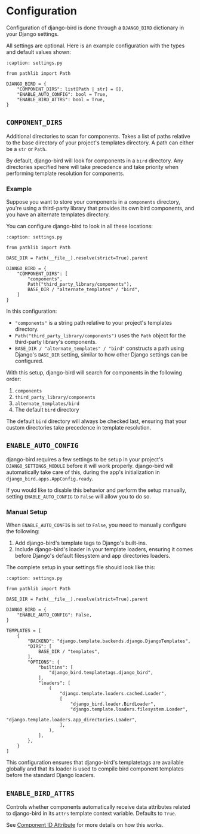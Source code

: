 # Configuration

Configuration of django-bird is done through a `DJANGO_BIRD` dictionary in your Django settings.

All settings are optional. Here is an example configuration with the types and default values shown:

```{code-block} python
:caption: settings.py

from pathlib import Path

DJANGO_BIRD = {
    "COMPONENT_DIRS": list[Path | str] = [],
    "ENABLE_AUTO_CONFIG": bool = True,
    "ENABLE_BIRD_ATTRS": bool = True,
}
```

## `COMPONENT_DIRS`

Additional directories to scan for components. Takes a list of paths relative to the base directory of your project's templates directory. A path can either be a `str` or `Path`.

By default, django-bird will look for components in a `bird` directory. Any directories specified here will take precedence and take priority when performing template resolution for components.

### Example

Suppose you want to store your components in a `components` directory, you're using a third-party library that provides its own bird components, and you have an alternate templates directory.

You can configure django-bird to look in all these locations:

```{code-block} python
:caption: settings.py

from pathlib import Path

BASE_DIR = Path(__file__).resolve(strict=True).parent

DJANGO_BIRD = {
    "COMPONENT_DIRS": [
        "components",
        Path("third_party_library/components"),
        BASE_DIR / "alternate_templates" / "bird",
    ]
}
```

In this configuration:

- `"components"` is a string path relative to your project's templates directory.
- `Path("third_party_library/components")` uses the `Path` object for the third-party library's components.
- `BASE_DIR / "alternate_templates" / "bird"` constructs a path using Django's `BASE_DIR` setting, similar to how other Django settings can be configured.

With this setup, django-bird will search for components in the following order:

1. `components`
2. `third_party_library/components`
3. `alternate_templates/bird`
4. The default `bird` directory

The default `bird` directory will always be checked last, ensuring that your custom directories take precedence in template resolution.

## `ENABLE_AUTO_CONFIG`

django-bird requires a few settings to be setup in your project's `DJANGO_SETTINGS_MODULE` before it will work properly. django-bird will automatically take care of this, during the app's initialization in `django_bird.apps.AppConfig.ready`.

If you would like to disable this behavior and perform the setup manually, setting `ENABLE_AUTO_CONFIG` to `False` will allow you to do so.

### Manual Setup

When `ENABLE_AUTO_CONFIG` is set to `False`, you need to manually configure the following:

1. Add django-bird's template tags to Django's built-ins.
2. Include django-bird's loader in your template loaders, ensuring it comes before Django's default filesystem and app directories loaders.

The complete setup in your settings file should look like this:

```{code-block} python
:caption: settings.py

from pathlib import Path

BASE_DIR = Path(__file__).resolve(strict=True).parent

DJANGO_BIRD = {
    "ENABLE_AUTO_CONFIG": False,
}

TEMPLATES = [
    {
        "BACKEND": "django.template.backends.django.DjangoTemplates",
        "DIRS": [
            BASE_DIR / "templates",
        ],
        "OPTIONS": {
            "builtins": [
                "django_bird.templatetags.django_bird",
            ],
            "loaders": [
                (
                    "django.template.loaders.cached.Loader",
                    [
                        "django_bird.loader.BirdLoader",
                        "django.template.loaders.filesystem.Loader",
                        "django.template.loaders.app_directories.Loader",
                    ],
                ),
            ],
        },
    }
]
```

This configuration ensures that django-bird's templatetags are available globally and that its loader is used to compile bird component templates before the standard Django loaders.

## `ENABLE_BIRD_ATTRS`

Controls whether components automatically receive data attributes related to django-bird in its `attrs` template context variable. Defaults to `True`.

See [Component ID Attribute](params.md#component-id-attribute) for more details on how this works.
